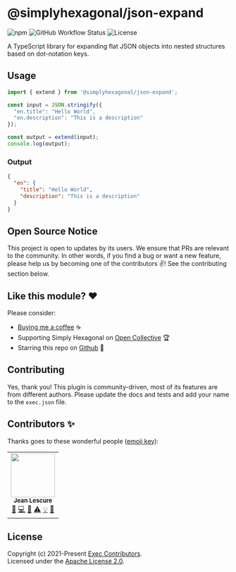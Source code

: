 # @simplyhexagonal/json-expand

![npm](https://img.shields.io/npm/v/@simplyhexagonal/json-expand)
![GitHub Workflow Status](https://img.shields.io/github/actions/workflow/status/simplyhexagonal/json-expand/.github/workflows/main.yml?branch=main)
![License](https://img.shields.io/npm/l/@simplyhexagonal/json-expand)

A TypeScript library for expanding flat JSON objects into nested structures based on dot-notation keys.

## Usage

```typescript
import { extend } from '@simplyhexagonal/json-expand';

const input = JSON.stringify({
  "en.title": "Hello World",
  "en.description": "This is a description"
});

const output = extend(input);
console.log(output);
```

### Output

```json
{
  "en": {
    "title": "Hello World",
    "description": "This is a description"
  }
}
```

## Open Source Notice

This project is open to updates by its users. We ensure that PRs are relevant to the community. In other words, if you find a bug or want a new feature, please help us by becoming one of the contributors ✌️! See the contributing section below.

## Like this module? ❤

Please consider:

- [Buying me a coffee](https://www.buymeacoffee.com/jeanlescure) ☕
- Supporting Simply Hexagonal on [Open Collective](https://opencollective.com/simplyhexagonal) 🏆
- Starring this repo on [Github](https://github.com/simplyhexagonal/exec) 🌟

## Contributing

Yes, thank you! This plugin is community-driven, most of its features are from different authors.
Please update the docs and tests and add your name to the `exec.json` file.

## Contributors ✨

Thanks goes to these wonderful people ([emoji key](https://allcontributors.org/docs/en/emoji-key)):

<!-- ALL-CONTRIBUTORS-LIST:START - Do not remove or modify this section -->
<!-- prettier-ignore-start -->
<!-- markdownlint-disable -->
<table>
  <tr>
    <td align="center"><a href="https://jeanlescure.cr"><img src="https://avatars2.githubusercontent.com/u/3330339?v=4" width="100px;" alt=""/><br /><sub><b>Jean Lescure</b></sub></a><br /><a href="#maintenance-jeanlescure" title="Maintenance">🚧</a> <a href="https://github.com/simplyhexagonal/exec/commits?author=jeanlescure" title="Code">💻</a> <a href="#userTesting-jeanlescure" title="User Testing">📓</a> <a href="https://github.com/simplyhexagonal/exec/commits?author=jeanlescure" title="Tests">⚠️</a> <a href="#example-jeanlescure" title="Examples">💡</a> <a href="https://github.com/simplyhexagonal/exec/commits?author=jeanlescure" title="Documentation">📖</a></td>
</table>

<!-- markdownlint-enable -->
<!-- prettier-ignore-end -->
<!-- ALL-CONTRIBUTORS-LIST:END -->
## License

Copyright (c) 2021-Present [Exec Contributors](https://github.com/simplyhexagonal/exec/#contributors-).<br/>
Licensed under the [Apache License 2.0](https://www.apache.org/licenses/LICENSE-2.0).

